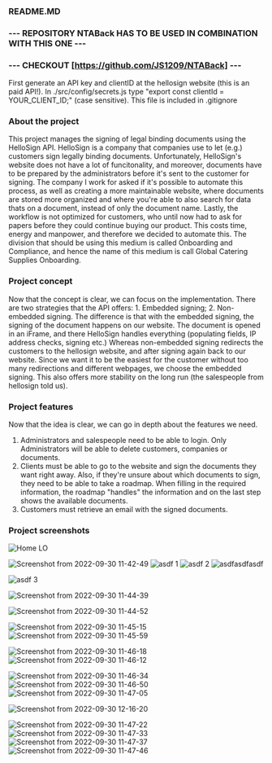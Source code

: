 ### README.MD

### --- REPOSITORY NTABack HAS TO BE USED IN COMBINATION WITH THIS ONE --- ###
### --- CHECKOUT [https://github.com/JS1209/NTABack] --- ###

First generate an API key and clientID at the hellosign website (this is an paid API!). In ./src/config/secrets.js type "export const clientId = YOUR_CLIENT_ID;" (case sensitive). This file is included in .gitignore

### About the project
This project manages the signing of legal binding documents using the HelloSign API. HelloSign is a company that companies use to let (e.g.) customers sign legally binding documents. Unfortunately, HelloSign's website does not have a lot of funcitonality, and moreover, documents have to be prepared by the administrators before it's sent to the customer for signing. The company I work for asked if it's possible to automate this process, as well as creating a more maintainable website, where documents are stored more organized and where you're able to also search for data thats on a document, instead of only the document name. Lastly, the workflow is not optimized for customers, who until now had to ask for papers before they could continue buying our product. This costs time, energy and manpower, and therefore we decided to automate this. The division that should be using this medium is called Onboarding and Compliance, and hence the name of this medium is call Global Catering Supplies Onboarding.

### Project concept
Now that the concept is clear, we can focus on the implementation. There are two strategies that the API offers: 1. Embedded signing; 2. Non-embedded signing. The difference is that with the embedded signing, the signing of the document happens on our website. The document is opened in an iFrame, and there HelloSign handles everything (populating fields, IP address checks, signing etc.) Whereas non-embedded signing redirects the customers to the hellosign website, and after signing again back to our website. Since we want it to be the easiest for the customer without too many redirections and different webpages, we choose the embedded signing. This also offers more stability on the long run (the salespeople from hellosign told us).

### Project features
Now that the idea is clear, we can go in depth about the features we need.
1. Administrators and salespeople need to be able to login. Only Administrators will be able to delete customers, companies or documents.
2. Clients must be able to go to the website and sign the documents they want right away. Also, if they're unsure about which documents to sign, they need to be able to take a roadmap. When filling in the required information, the roadmap "handles" the information and on the last step shows the available documents.
3. Customers must retrieve an email with the signed documents.

### Project screenshots
![Home LO](https://user-images.githubusercontent.com/106236504/193247615-53ded2e4-8349-4b90-95bf-66af1a91054b.png)

![Screenshot from 2022-09-30 11-42-49](https://user-images.githubusercontent.com/106236504/193246987-554d0630-f2e2-4183-9fa9-11eb5a83ba86.png)
![asdf 1](https://user-images.githubusercontent.com/106236504/193251426-29032161-ca57-4e9c-8024-544a310f3f87.png)
![asdf 2](https://user-images.githubusercontent.com/106236504/193251440-a27170f4-f584-4303-9953-6fd87e6b4cfc.png)
![asdfasdfasdf](https://user-images.githubusercontent.com/106236504/193251734-ab079b06-3846-4c1b-b18f-08e3fddd27ad.png)

![asdf 3](https://user-images.githubusercontent.com/106236504/193251447-e58c5363-fe2e-4466-897a-14c363b53185.png)

![Screenshot from 2022-09-30 11-44-39](https://user-images.githubusercontent.com/106236504/193247188-9f6abfc8-6786-4b40-8581-74479dcb1ef9.png)

![Screenshot from 2022-09-30 11-44-52](https://user-images.githubusercontent.com/106236504/193247207-c4700e99-dd9e-41d7-afd3-2fd55d06bcc3.png)

![Screenshot from 2022-09-30 11-45-15](https://user-images.githubusercontent.com/106236504/193247229-8590541f-769b-4c39-8aba-c6d8289aa4e1.png)
![Screenshot from 2022-09-30 11-45-59](https://user-images.githubusercontent.com/106236504/193247233-294bbaa4-afc7-4a97-9445-c8988b79bd67.png)


![Screenshot from 2022-09-30 11-46-18](https://user-images.githubusercontent.com/106236504/193247262-8548235d-154f-4eed-9093-05f51e64d051.png)
![Screenshot from 2022-09-30 11-46-12](https://user-images.githubusercontent.com/106236504/193247254-6298c7e0-2c0a-40d7-8df5-e06bad719756.png)

![Screenshot from 2022-09-30 11-46-34](https://user-images.githubusercontent.com/106236504/193247269-d52c621d-e525-480d-9e82-7978ee703516.png)
![Screenshot from 2022-09-30 11-46-50](https://user-images.githubusercontent.com/106236504/193247279-4d38ffae-1f72-4f22-a845-7c686bc3bd58.png)
![Screenshot from 2022-09-30 11-47-05](https://user-images.githubusercontent.com/106236504/193247287-580e833a-0473-4dee-9033-3dfc721f2dcd.png)

![Screenshot from 2022-09-30 12-16-20](https://user-images.githubusercontent.com/106236504/193248914-228219d7-4681-4350-81dd-c2a21fd346c0.png)


![Screenshot from 2022-09-30 11-47-22](https://user-images.githubusercontent.com/106236504/193247293-a2b39e04-efa5-4ab3-83ab-3b282b0f3434.png)
![Screenshot from 2022-09-30 11-47-33](https://user-images.githubusercontent.com/106236504/193247306-212c2e08-75d3-4ee5-bd43-060d5fe490b9.png)
![Screenshot from 2022-09-30 11-47-37](https://user-images.githubusercontent.com/106236504/193247309-27685cce-b5ea-4ecf-a400-500bfa0211b2.png)
![Screenshot from 2022-09-30 11-47-46](https://user-images.githubusercontent.com/106236504/193247325-bd28a42a-fd51-4b24-87c3-108097f928de.png)

